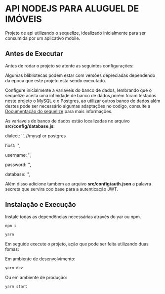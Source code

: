 # API NODEJS PARA ALUGUEL DE IMÓVEIS

Projeto de api utilizando o sequelize, idealizado inicialmente para ser consumida por um aplicativo mobile.

## Antes de Executar

Antes de rodar o projeto se atente as seguintes configurações:

Algumas blibliotecas podem estar com versões depreciadas dependendo da epoca que este projeto esta sendo executado.

Configure inicialmente a variaveis do banco de dados, lembrando que o sequelize aceita uma infinidade de banco de dados,porém foram testados neste projeto o MySQL e o Postgres, ao utilizar outros banco de dados além destes pode ser necessário algumas adaptações no codigo, consulte a [Documentação do sequelize](https://sequelize.org/) para mais informações.

As variaveis do banco de dados estão localizadas no arquivo **src/config/database.js**:

dialect: '', //mysql or postgres

host: '', 

username: '',

password: '',

database: '',

Além disso adicione também ao arquivo **src/config/auth.json** a palavra secreta que servira coo base para a autenticação JWT.

## Instalação e Execução

Instale todas as dependências necessárias através do yar ou npm.

```sh
npm i
```

```sh
yarn
```

Em seguide execute o projeto, ação que pode ser feita utilizando duas fomas:

Em ambiente de desenvolvimento:

```sh
yarn dev
```
Ou em ambiente de produção:
```sh
yarn start
```